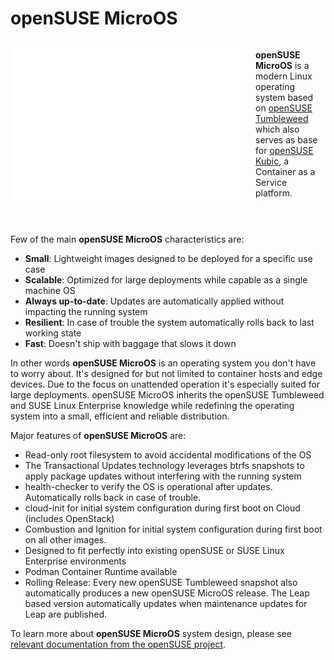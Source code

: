 # openSUSE MicroOS

<div style="display: flex; align-items: top;">
    <img
        style="width: 75%; float: left; padding-right: 1em;"
        src="assets/openSUSE-MicroOS-light-horizontal.svg"
        alt="openSUSE MicroOS Logo"
    />
    <div>

**openSUSE MicroOS** is a modern Linux operating system based on [openSUSE Tumbleweed](index.html#opensuse-tumbleweed) which also serves as base for [openSUSE Kubic](index.html#opensuse-kubic), a Container as a Service platform.
    </div>
</div>
<p style="clear: both; padding-top: 15px;" />

Few of the main **openSUSE MicroOS** characteristics are:
- **Small**: Lightweight images designed to be deployed for a specific use case
- **Scalable**: Optimized for large deployments while capable as a single machine OS
- **Always up-to-date**: Updates are automatically applied without impacting the running system
- **Resilient**: In case of trouble the system automatically rolls back to last working state
- **Fast**: Doesn't ship with baggage that slows it down

In other words **openSUSE MicroOS** is an operating system you don't have to worry about. It's designed for but not limited to container hosts and edge devices. Due to the focus on unattended operation it's especially suited for large deployments. openSUSE MicroOS inherits the openSUSE Tumbleweed and SUSE Linux Enterprise knowledge while redefining the operating system into a small, efficient and reliable distribution.

Major features of **openSUSE MicroOS** are:
- Read-only root filesystem to avoid accidental modifications of the OS
- The Transactional Updates technology leverages btrfs snapshots to apply package updates without interfering with the running system
- health-checker to verify the OS is operational after updates. Automatically rolls back in case of trouble.
- cloud-init for initial system configuration during first boot on Cloud (includes OpenStack)
- Combustion and Ignition for initial system configuration during first boot on all other images.
- Designed to fit perfectly into existing openSUSE or SUSE Linux Enterprise environments
- Podman Container Runtime available
- Rolling Release: Every new openSUSE Tumbleweed snapshot also automatically produces a new openSUSE MicroOS release. The Leap based version automatically updates when maintenance updates for Leap are published.

To learn more about **openSUSE MicroOS** system design, please see [relevant documentation from the openSUSE project](https://en.opensuse.org/Portal:MicroOS/Design).

